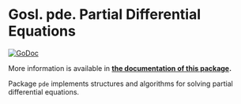 # Gosl. pde. Partial Differential Equations

[![GoDoc](https://godoc.org/github.com/cpmech/gosl/pde?status.svg)](https://godoc.org/github.com/cpmech/gosl/pde) 

More information is available in **[the documentation of this package](https://godoc.org/github.com/cpmech/gosl/pde).**

Package `pde` implements structures and algorithms for solving partial differential equations.
